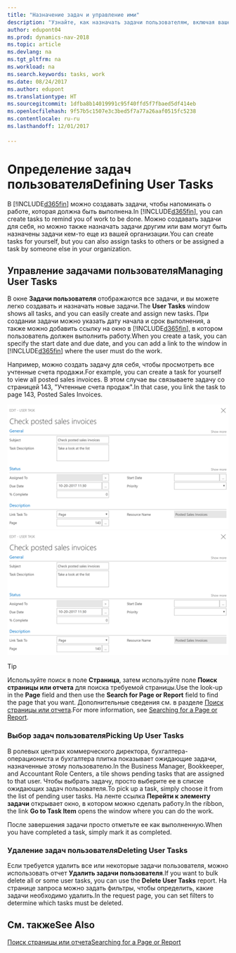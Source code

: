 ```yaml
---
title: "Назначение задач и управление ими"
description: "Узнайте, как назначать задачи пользователям, включая вашего бухгалтера, в Dynamics NAV"
author: edupont04
ms.prod: dynamics-nav-2018
ms.topic: article
ms.devlang: na
ms.tgt_pltfrm: na
ms.workload: na
ms.search.keywords: tasks, work
ms.date: 08/24/2017
ms.author: edupont
ms.translationtype: HT
ms.sourcegitcommit: 1dfba8b14019991c95f40ffd5f7fbaed5df414eb
ms.openlocfilehash: 9f57b5c1507e3c3bed5f7a77a26aaf0515fc5238
ms.contentlocale: ru-ru
ms.lasthandoff: 12/01/2017

---
```

# <a name="defining-user-tasks"></a><span data-ttu-id="3dee9-103">Определение задач пользователя</span><span class="sxs-lookup"><span data-stu-id="3dee9-103">Defining User Tasks</span></span>
<span data-ttu-id="3dee9-104">В [!INCLUDE[d365fin](includes/d365fin_md.md)] можно создавать задачи, чтобы напоминать о работе, которая должна быть выполнена.</span><span class="sxs-lookup"><span data-stu-id="3dee9-104">In [!INCLUDE[d365fin](includes/d365fin_md.md)], you can create tasks to remind you of work to be done.</span></span> <span data-ttu-id="3dee9-105">Можно создавать задачи для себя, но можно также назначать задачи другим или вам могут быть назначены задачи кем-то еще из вашей организации.</span><span class="sxs-lookup"><span data-stu-id="3dee9-105">You can create tasks for yourself, but you can also assign tasks to others or be assigned a task by someone else in your organization.</span></span>  

## <a name="managing-user-tasks"></a><span data-ttu-id="3dee9-106">Управление задачами пользователя</span><span class="sxs-lookup"><span data-stu-id="3dee9-106">Managing User Tasks</span></span>
<span data-ttu-id="3dee9-107">В окне **Задачи пользователя** отображаются все задачи, и вы можете легко создавать и назначать новые задачи.</span><span class="sxs-lookup"><span data-stu-id="3dee9-107">The **User Tasks** window shows all tasks, and you can easily create and assign new tasks.</span></span> <span data-ttu-id="3dee9-108">При создании задачи можно указать дату начала и срок выполнения, а также можно добавить ссылку на окно в [!INCLUDE[d365fin](includes/d365fin_md.md)], в котором пользователь должен выполнить работу.</span><span class="sxs-lookup"><span data-stu-id="3dee9-108">When you create a task, you can specify the start date and due date, and you can add a link to the window in [!INCLUDE[d365fin](includes/d365fin_md.md)] where the user must do the work.</span></span>  

<span data-ttu-id="3dee9-109">Например, можно создать задачу для себя, чтобы просмотреть все учтенные счета продажи.</span><span class="sxs-lookup"><span data-stu-id="3dee9-109">For example, you can create a task for yourself to view all posted sales invoices.</span></span> <span data-ttu-id="3dee9-110">В этом случае вы связываете задачу со страницей 143, "Учтенные счета продаж".</span><span class="sxs-lookup"><span data-stu-id="3dee9-110">In that case, you link the task to page 143, Posted Sales Invoices.</span></span>  

<span data-ttu-id="3dee9-111">![Пример задачи пользователя](media/across-user-tasks/sample-user-task.png "Пример задачи пользователя")</span><span class="sxs-lookup"><span data-stu-id="3dee9-111">![Example of a User Task](media/across-user-tasks/sample-user-task.png "Example of a user task")</span></span>

> [!TIP]  
>  <span data-ttu-id="3dee9-112">Используйте поиск в поле **Страница**, затем используйте поле **Поиск страницы или отчета** для поиска требуемой страницы.</span><span class="sxs-lookup"><span data-stu-id="3dee9-112">Use the look-up in the **Page** field and then use the **Search for Page or Report** field to find the page that you want.</span></span> <span data-ttu-id="3dee9-113">Дополнительные сведения см. в разделе [Поиск страницы или отчета](ui-search.md).</span><span class="sxs-lookup"><span data-stu-id="3dee9-113">For more information, see [Searching for a Page or Report](ui-search.md).</span></span>  

### <a name="picking-up-user-tasks"></a><span data-ttu-id="3dee9-114">Выбор задач пользователя</span><span class="sxs-lookup"><span data-stu-id="3dee9-114">Picking Up User Tasks</span></span>
<span data-ttu-id="3dee9-115">В ролевых центрах коммерческого директора, бухгалтера-операциониста и бухгалтера плитка показывает ожидающие задачи, назначенные этому пользователю.</span><span class="sxs-lookup"><span data-stu-id="3dee9-115">In the Business Manager, Bookkeeper, and Accountant Role Centers, a tile shows pending tasks that are assigned to that user.</span></span> <span data-ttu-id="3dee9-116">Чтобы выбрать задачу, просто выберите ее в списке ожидающих задач пользователя.</span><span class="sxs-lookup"><span data-stu-id="3dee9-116">To pick up a task, simply choose it from the list of pending user tasks.</span></span> <span data-ttu-id="3dee9-117">На ленте ссылка **Перейти к элементу задачи** открывает окно, в котором можно сделать работу.</span><span class="sxs-lookup"><span data-stu-id="3dee9-117">In the ribbon, the link **Go to Task Item** opens the window where you can do the work.</span></span>  

<span data-ttu-id="3dee9-118">После завершения задачи просто отметьте ее как выполненную.</span><span class="sxs-lookup"><span data-stu-id="3dee9-118">When you have completed a task, simply mark it as completed.</span></span>  

### <a name="deleting-user-tasks"></a><span data-ttu-id="3dee9-119">Удаление задач пользователя</span><span class="sxs-lookup"><span data-stu-id="3dee9-119">Deleting User Tasks</span></span>
<span data-ttu-id="3dee9-120">Если требуется удалить все или некоторые задачи пользователя, можно использовать отчет **Удалить задачи пользователя**.</span><span class="sxs-lookup"><span data-stu-id="3dee9-120">If you want to bulk delete all or some user tasks, you can use the **Delete User Tasks** report.</span></span> <span data-ttu-id="3dee9-121">На странице запроса можно задать фильтры, чтобы определить, какие задачи необходимо удалить.</span><span class="sxs-lookup"><span data-stu-id="3dee9-121">In the request page, you can set filters to determine which tasks must be deleted.</span></span>  

## <a name="see-also"></a><span data-ttu-id="3dee9-122">См. также</span><span class="sxs-lookup"><span data-stu-id="3dee9-122">See Also</span></span>
[<span data-ttu-id="3dee9-123">Поиск страницы или отчета</span><span class="sxs-lookup"><span data-stu-id="3dee9-123">Searching for a Page or Report</span></span>](ui-search.md)  

